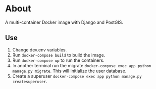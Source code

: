 # About
A multi-container Docker image with Django and PostGIS.

## Use
1. Change dev.env variables.
2. Run `docker-compose build` to build the image.
3. Run `docker-compose up` to run the containers.
4. In another terminal run the migrate `docker-compose exec app python manage.py migrate`. This will initialize the user database.
5. Create a superuser `docker-compose exec app python manage.py createsuperuser`.